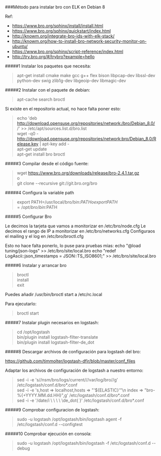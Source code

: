 ###Método para instalar bro con ELK en Debian 8

Ref:
* https://www.bro.org/sphinx/install/install.html
* https://www.bro.org/sphinx/quickstart/index.html
* http://knowm.org/integrate-bro-ids-with-elk-stack/
* http://knowm.org/how-to-install-bro-network-security-monitor-on-ubuntu/
* https://www.bro.org/sphinx/script-reference/index.html
* http://try.bro.org/#/trybro?example=hello


#####1 Instalar los paquetes que necesita:

> apt-get install cmake make gcc g++ flex bison libpcap-dev libssl-dev python-dev swig zlib1g-dev libgeoip-dev libmagic-dev



#####2 Instalar con el paquete de debian:

> apt-cache search broctl

Si existe en el repositorio actual, no hace falta poner esto:

> echo 'deb http://download.opensuse.org/repositories/network:/bro/Debian_8.0/ /' >> /etc/apt/sources.list.d/bro.list  
> wget -q0 - http://download.opensuse.org/repositories/network:bro/Debian_8.0/Release.key | apt-key add -  
> apt-get update  
> apt-get install bro broctl  



#####3 Compilar desde el código fuente:

> wget https://www.bro.org/downloads/release/bro-2.4.1.tar.gz  
 o  
git clone --recursive git://git.bro.org/bro  


#####4 Configura la variable path

> export PATH=/usr/local/bro/bin:$PATH  
o  
export PATH=/opt/bro/bin:$PATH  

#####5 Configurar Bro

Le decimos la tarjeta que vamos a monitorizar en /etc/bro/node.cfg
Le decimos el rango de IP a monitorizar en /etc/bro/networks.cfg
Configuraos el mailing y el log en /etc/bro/broctl.cfg

Esto no  hace falta ponerlo, lo puse para pruebas mias:
echo "@load tuning/json-logs" >> /etc/bro/site/local.bro
echo "redef LogAscii::json_timestamps = JSON::TS_ISO8601;" >> /etc/bro/site/local.bro

#####6 Instalar y arrancar bro

> broctl  
install  
exit

Puedes añadir /usr/bin/broctl start a /etc/rc.local

Para ejecutarlo:
> broctl start  


#####7 Instalar plugin necesarios en logstash:

> cd /opt/logstash  
bin/plugin install logstash-filter-translate  
bin/plugin install logstash-filter-de_dot


#####8 Descargar archivos de configuración para logstash del bro:

https://github.com/timmolter/logstash-dfir/blob/master/conf_files

Adaptar los archivos de configuración de logstash a nuestro entorno:

> sed -i -e 's/\/nsm\/bro\/logs\/current\//\/var\/log\/bro\//g' /etc/logstash/conf.d/bro*.conf  
sed -i -e 's,host => localhost,hosts => "'${ELASTIC}'"\n index => "bro-%{+YYYY.MM.dd.HH}",g' /etc/logstash/conf.d/bro*.conf  
sed -i -e '/date/i \ \ \ \ \de_dot{ }' /etc/logstash/conf.d/bro*.conf


#####9 Comprobar configuracion de logstash:

> sudo -u logstash /opt/logstash/bin/logstash agent -f /etc/logstash/conf.d --configtest


#####10 Comprobar ejecución en consola:

> sudo -u logstash /opt/logstash/bin/logstash -f /etc/logstash/conf.d --debug

